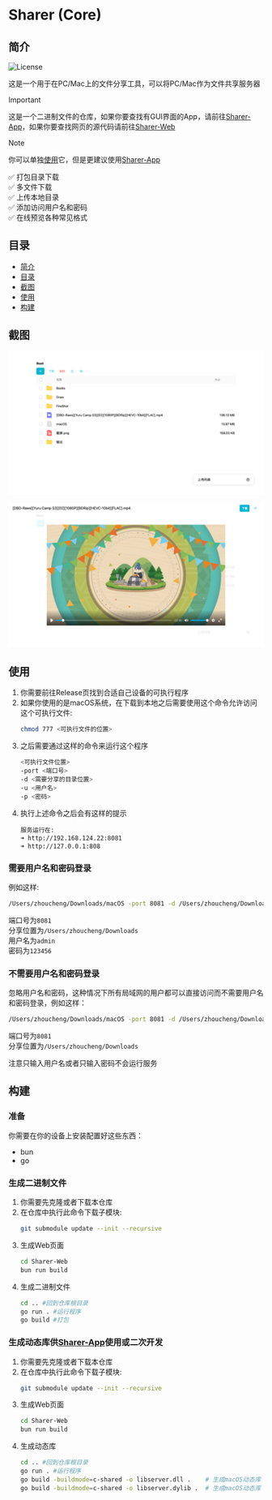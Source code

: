 # Sharer (Core)

## 简介

![License](https://img.shields.io/badge/License-MIT-dark_green)

这是一个用于在PC/Mac上的文件分享工具，可以将PC/Mac作为文件共享服务器


> [!IMPORTANT]
> 这是一个二进制文件的仓库，如果你要查找有GUI界面的App，请前往[Sharer-App](https://github.com/Zhoucheng133/Sharer-App)，如果你要查找网页的源代码请前往[Sharer-Web](https://github.com/Zhoucheng133/Sharer-Web)

> [!NOTE]
> 你可以单独[使用](#使用)它，但是更建议使用[Sharer-App](https://github.com/Zhoucheng133/Sharer-App)

✅ 打包目录下载  
✅ 多文件下载  
✅ 上传本地目录  
✅ 添加访问用户名和密码  
✅ 在线预览各种常见格式  

## 目录
- [简介](#简介)
- [目录](#目录)
- [截图](#截图)
- [使用](#使用)
- [构建](#构建)

## 截图

![截图0](demo/demo0.png)

![截图1](demo/demo1.png)

## 使用

1. 你需要前往Release页找到合适自己设备的可执行程序
2. 如果你使用的是macOS系统，在下载到本地之后需要使用这个命令允许访问这个可执行文件:
   ```bash
   chmod 777 <可执行文件的位置>
   ```
3. 之后需要通过这样的命令来运行这个程序
   ```bash
   <可执行文件位置>
   -port <端口号>
   -d <需要分享的目录位置>
   -u <用户名>
   -p <密码>
   ```
4. 执行上述命令之后会有这样的提示
   ```
   服务运行在:
   ➜ http://192.168.124.22:8081
   ➜ http://127.0.0.1:808
   ```

### 需要用户名和密码登录

例如这样:
```bash
/Users/zhoucheng/Downloads/macOS -port 8081 -d /Users/zhoucheng/Downloads -u admin -p 123456
```
端口号为`8081`  
分享位置为`/Users/zhoucheng/Downloads`  
用户名为`admin`  
密码为`123456`

### 不需要用户名和密码登录

忽略用户名和密码，这种情况下所有局域网的用户都可以直接访问而不需要用户名和密码登录，例如这样：
```bash
/Users/zhoucheng/Downloads/macOS -port 8081 -d /Users/zhoucheng/Downloads
```

端口号为`8081`  
分享位置为`/Users/zhoucheng/Downloads`  

注意只输入用户名或者只输入密码不会运行服务

## 构建

### 准备

你需要在你的设备上安装配置好这些东西：
- bun
- go

### 生成二进制文件

1. 你需要先克隆或者下载本仓库
2. 在仓库中执行此命令下载子模块:
   ```bash
   git submodule update --init --recursive
   ```
3. 生成Web页面
   ```bash
   cd Sharer-Web
   bun run build
   ```
4. 生成二进制文件
   ```bash
   cd .. #回到仓库根目录
   go run . #运行程序
   go build #打包
   ```

### 生成动态库供[Sharer-App](https://github.com/Zhoucheng133/Sharer-App)使用或二次开发

1. 你需要先克隆或者下载本仓库
2. 在仓库中执行此命令下载子模块:
   ```bash
   git submodule update --init --recursive
   ```
3. 生成Web页面
   ```bash
   cd Sharer-Web
   bun run build
   ```
4. 生成动态库
   ```bash
   cd .. #回到仓库根目录
   go run . #运行程序
   go build -buildmode=c-shared -o libserver.dll .    # 生成macOS动态库
   go build -buildmode=c-shared -o libserver.dylib .  # 生成macOS动态库
   ```
